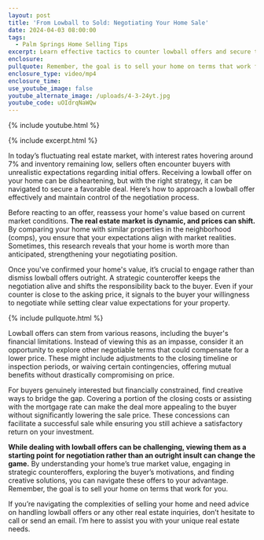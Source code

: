 ```yaml
---
layout: post
title: 'From Lowball to Sold: Negotiating Your Home Sale'
date: 2024-04-03 08:00:00
tags:
  - Palm Springs Home Selling Tips
excerpt: Learn effective tactics to counter lowball offers and secure the best deal.
enclosure:
pullquote: Remember, the goal is to sell your home on terms that work for you.
enclosure_type: video/mp4
enclosure_time:
use_youtube_image: false
youtube_alternate_image: /uploads/4-3-24yt.jpg
youtube_code: uOIdrqNaWQw
---
```

{% include youtube.html %}

{% include excerpt.html %}

In today’s fluctuating real estate market, with interest rates hovering around 7% and inventory remaining low, sellers often encounter buyers with unrealistic expectations regarding initial offers. Receiving a lowball offer on your home can be disheartening, but with the right strategy, it can be navigated to secure a favorable deal. Here’s how to approach a lowball offer effectively and maintain control of the negotiation process.

Before reacting to an offer, reassess your home's value based on current market conditions. **The real estate market is dynamic, and prices can shift.** By comparing your home with similar properties in the neighborhood (comps), you ensure that your expectations align with market realities. Sometimes, this research reveals that your home is worth more than anticipated, strengthening your negotiating position.

Once you've confirmed your home's value, it’s crucial to engage rather than dismiss lowball offers outright. A strategic counteroffer keeps the negotiation alive and shifts the responsibility back to the buyer. Even if your counter is close to the asking price, it signals to the buyer your willingness to negotiate while setting clear value expectations for your property.

{% include pullquote.html %}

Lowball offers can stem from various reasons, including the buyer's financial limitations. Instead of viewing this as an impasse, consider it an opportunity to explore other negotiable terms that could compensate for a lower price. These might include adjustments to the closing timeline or inspection periods, or waiving certain contingencies, offering mutual benefits without drastically compromising on price.

For buyers genuinely interested but financially constrained, find creative ways to bridge the gap. Covering a portion of the closing costs or assisting with the mortgage rate can make the deal more appealing to the buyer without significantly lowering the sale price. These concessions can facilitate a successful sale while ensuring you still achieve a satisfactory return on your investment.

**While dealing with lowball offers can be challenging, viewing them as a starting point for negotiation rather than an outright insult can change the game.** By understanding your home’s true market value, engaging in strategic counteroffers, exploring the buyer’s motivations, and finding creative solutions, you can navigate these offers to your advantage. Remember, the goal is to sell your home on terms that work for you.

If you’re navigating the complexities of selling your home and need advice on handling lowball offers or any other real estate inquiries, don’t hesitate to call or send an email. I’m here to assist you with your unique real estate needs.